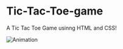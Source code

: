 # Tic-Tac-Toe-game
A Tic Tac Toe Game usinng HTML and CSS!

![Animation](https://user-images.githubusercontent.com/46004600/233703519-5cc63c9c-042f-4e92-9810-6390ebe938d8.gif)
